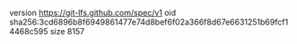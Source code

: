 version https://git-lfs.github.com/spec/v1
oid sha256:3cd6896b8f6949861477e74d8bef6f02a366f8d67e6631251b69fcf14468c595
size 8157
